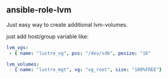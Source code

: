 ## ansible-role-lvm

Just easy way to create additional lvm-volumes.

just add host/group variable like:

```yaml
lvm_vgs:
 - { name: "lustre_vg", pvs: "/dev/sdb", pesize: "16"

lvm_volumes:
 - { name: "lustre_mgt", vg: "vg_root", size: "100%FREE"}
```
